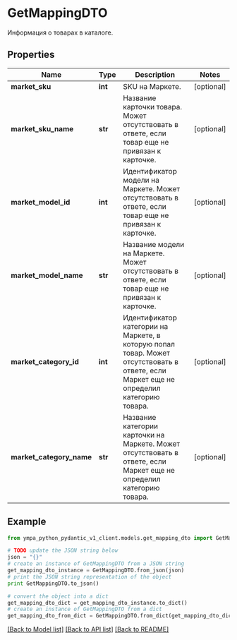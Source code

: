 # GetMappingDTO

Информация о товарах в каталоге. 

## Properties
Name | Type | Description | Notes
------------ | ------------- | ------------- | -------------
**market_sku** | **int** | SKU на Маркете. | [optional] 
**market_sku_name** | **str** | Название карточки товара.  Может отсутствовать в ответе, если товар еще не привязан к карточке.  | [optional] 
**market_model_id** | **int** | Идентификатор модели на Маркете.  Может отсутствовать в ответе, если товар еще не привязан к карточке.  | [optional] 
**market_model_name** | **str** | Название модели на Маркете.  Может отсутствовать в ответе, если товар еще не привязан к карточке.  | [optional] 
**market_category_id** | **int** | Идентификатор категории на Маркете, в которую попал товар.  Может отсутствовать в ответе, если Маркет еще не определил категорию товара.  | [optional] 
**market_category_name** | **str** | Название категории карточки на Маркете.  Может отсутствовать в ответе, если Маркет еще не определил категорию товара.  | [optional] 

## Example

```python
from ympa_python_pydantic_v1_client.models.get_mapping_dto import GetMappingDTO

# TODO update the JSON string below
json = "{}"
# create an instance of GetMappingDTO from a JSON string
get_mapping_dto_instance = GetMappingDTO.from_json(json)
# print the JSON string representation of the object
print GetMappingDTO.to_json()

# convert the object into a dict
get_mapping_dto_dict = get_mapping_dto_instance.to_dict()
# create an instance of GetMappingDTO from a dict
get_mapping_dto_from_dict = GetMappingDTO.from_dict(get_mapping_dto_dict)
```
[[Back to Model list]](../README.md#documentation-for-models) [[Back to API list]](../README.md#documentation-for-api-endpoints) [[Back to README]](../README.md)



